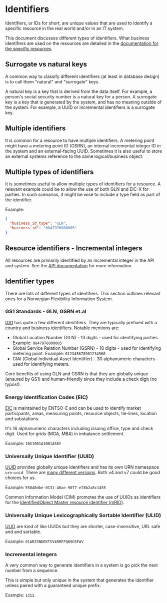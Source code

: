 # Identifiers

Identifiers, or IDs for short, are unique values that are used to identify a
specific resource in the real world and/or in an IT system.

This document discusses different types of identifiers. What business
identifiers are used on the resources are detailed in the
[documentation for the specific resources](../resources/index.md).

## Surrogate vs natural keys

A common way to classify different identifiers (at least in database design) is to
call them "natural" and "surrogate" keys.

A natural key is a key that is derived from the data itself. For example, a
person's social security number is a natural key for a person. A surrogate key
is a key that is generated by the system, and has no meaning outside of the
system. For example, a UUID or incremental identifiers is a surrogate key.

## Multiple identifiers

It is common for a resource to have multiple identifiers. A metering point might
have a metering point ID (GSRN), an internal incremental integer ID in the system
and an external-facing UUID. Sometimes it is also useful to store an external
systems reference to the same logical/business object.

## Multiple types of identifiers

It is sometimes useful to allow multiple types of identifiers for a resource. A
relevant example could be to allow the use of both GLN and EIC-X for parties. In
such scenarios, it might be wise to include a type field as part of the
identifier.

Example:

```json
{
  "business_id_type": "GLN",
  "business_id": "0847976000005"
}
```

## Resource identifiers - Incremental integers

All resources are primarily identified by an incremental integer in the API and
system. See the [API documentation](api-design.md#identifiers) for more information.

## Identifier types

There are lots of different types of identifiers. This section outlines relevant
ones for a Norwegian Flexibility Information System.

### GS1 Standards - GLN, GSRN et.al

[GS1](https://gs1.no/standarder-for-identifikasjon/) has quite a few different
identifiers. They are typically prefixed with a country and business
identifiers. Notable mentions are:

* Global Location Number (GLN) - 13 digits - used for identifying parties.
  Example: `0847976000005`
* Global Service Relation Number (GSRN) - 18 digits - used for identifying
  metering point. Example: `012345678901234560`
* GIAI (Global Individual Asset Identifier) - 30 alphanumeric characters - used
  for identifying meters.

Core benefits of using GLN and GSRN is that they are globally unique (ensured by
GS1) and human-friendly since they include a check digit (no typos!).

### Energy Identification Codes (EIC)

[EIC](https://www.entsoe.eu/data/energy-identification-codes-eic/#allocated-eic-codes)
is maintained by ENTSO-E and can be used to
identify market participants, areas, measuring points, resource objects,
tie-lines, location and substations.

It's 16 alphanumeric characters including issuing office, type and check digit.
Used for grids (MGA, MBA) in imbalance settlement.

Example: `10X1001A1001A38Y`

### Universally Unique Identifier (UUID)

[UUID](https://datatracker.ietf.org/doc/html/rfc9562) provides globally unique
identifiers and has its own URN namespace `urn:uuid`. There are
[many different versions](https://ntietz.com/blog/til-uses-for-the-different-uuid-versions/).
Both v4 and v7 could be good choices for us.

Example: `55840dbe-0131-40ae-9077-e78b2a8c1455`

Common Information Model (CIM) promotes the use of UUIDs as identifiers for the
[IdentifiedObject Master resource identifier (mRID)](https://ontology.tno.nl/IEC_CIM/cim_IdentifiedObject.mRID.html).

### Universally Unique Lexicographically Sortable Identifier (ULID)

[ULID](https://github.com/ulid/spec) are kind of like UUIDs but they are
shorter, case-insensitive, URL safe and and sortable.

Example: `01ARZ3NDEKTSV4RRFFQ69G5FAV`

### Incremental integers

A very common way to generate identifiers in a system is go pick the next number
from a sequence.

This is simple but only unique in the system that generates the identifier
unless paired with a guaranteed unique prefix.

Example: `1212`.
